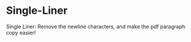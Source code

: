 # Single-Liner
Single Liner: Remove the newline characters, and make the pdf paragraph copy easier!
